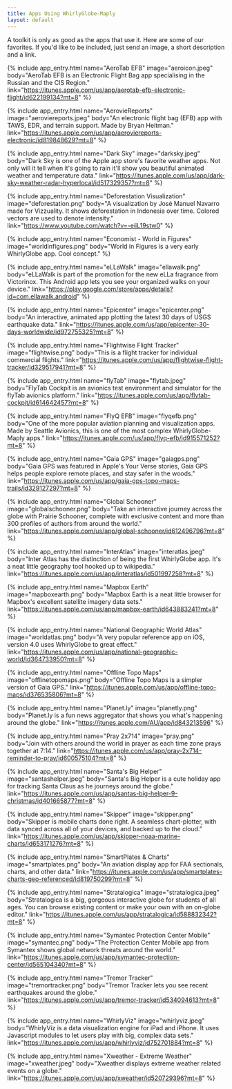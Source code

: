 ```yaml
---
title: Apps Using WhirlyGlobe-Maply
layout: default
---
```


A toolkit is only as good as the apps that use it.  Here are some of our favorites. If you'd like to be included, just send an image, a short description and a link.

{% include app_entry.html name="AeroTab EFB" image="aeroicon.jpeg" body="AeroTab EFB is an Electronic Flight Bag app specialising in the Russian and the CIS Region." link="https://itunes.apple.com/us/app/aerotab-efb-electronic-flight/id622199134?mt=8" %}

{% include app_entry.html name="AerovieReports" image="aeroviereports.jpeg" body="An electronic flight bag (EFB) app with TAWS, EDR, and terrain support.  Made by Bryan Heitman." link="https://itunes.apple.com/us/app/aeroviereports-electronic/id819848629?mt=8" %}

{% include app_entry.html name="Dark Sky" image="darksky.jpeg" body="Dark Sky is one of the Apple app store's favorite weather apps.  Not only will it tell when it's going to rain it'll show you beautiful animated weather and temperature data." link="https://itunes.apple.com/us/app/dark-sky-weather-radar-hyperlocal/id517329357?mt=8" %}

{% include app_entry.html name="Deforestation Visualization" image="deforestation.png" body="A visualization by José Manuel Navarro made for Vizzuality. It shows deforestation in Indonesia over time.  Colored vectors are used to denote intensity." link="https://www.youtube.com/watch?v=-eiiL19stw0" %}

{% include app_entry.html name="Economist - World in Figures" image="worldinfigures.png" body="World in Figures is a very early WhirlyGlobe app.  Cool concept." %}

{% include app_entry.html name="eLLaWalk" image="ellawalk.png" body="eLLaWalk is part of the promotion for the new eLLa fragrance from Victorinox.  This Android app lets you see your organized walks on your device." link="https://play.google.com/store/apps/details?id=com.ellawalk.android" %}

{% include app_entry.html name="Epicenter" image="epicenter.png" body="An interactive, animated app plotting the latest 30 days of USGS earthquake data." link="https://itunes.apple.com/us/app/epicenter-30-days-worldwide/id972755325?mt=8" %}

{% include app_entry.html name="Flightwise Flight Tracker" image="flightwise.png" body="This is a flight tracker for individual commercial flights." link="https://itunes.apple.com/us/app/flightwise-flight-tracker/id329517941?mt=8" %}

{% include app_entry.html name="flyTab" image="flytab.jpeg" body="FlyTab Cockpit is an avionics test environment and simulator for the flyTab avionics platform." link="https://itunes.apple.com/us/app/flytab-cockpit/id614642457?mt=8" %}

{% include app_entry.html name="FlyQ EFB" image="flyqefb.png" body="One of the more popular aviation planning and visualization apps.  Made by Seattle Avionics, this is one of the most complex WhirlyGlobe-Maply apps." link="https://itunes.apple.com/us/app/flyq-efb/id915571252?mt=8" %}

{% include app_entry.html name="Gaia GPS" image="gaiagps.png" body="Gaia GPS was featured in Apple's Your Verse stories, Gaia GPS helps people explore remote places, and stay safer in the woods." link="https://itunes.apple.com/us/app/gaia-gps-topo-maps-trails/id329127297?mt=8" %}

{% include app_entry.html name="Global Schooner" image="globalschooner.png" body="Take an interactive journey across the globe with Prairie Schooner, complete with exclusive content and more than 300 profiles of authors from around the world." link="https://itunes.apple.com/us/app/global-schooner/id612496796?mt=8" %}

{% include app_entry.html name="InterAtlas" image="interatlas.jpeg" body="Inter Atlas has the distinction of being the first WhirlyGlobe app.  It's a neat little geography tool hooked up to wikipedia." link="https://itunes.apple.com/us/app/interatlas/id501997258?mt=8" %}

{% include app_entry.html name="Mapbox Earth" image="mapboxearth.png" body="Mapbox Earth is a neat little browser for Mapbox's excellent satellite imagery data sets." link="https://itunes.apple.com/us/app/mapbox-earth/id643883241?mt=8" %}

{% include app_entry.html name="National Geographic World Atlas" image="worldatlas.png" body="A very popular reference app on iOS, version 4.0 uses WhirlyGlobe to great effect." link="https://itunes.apple.com/us/app/national-geographic-world/id364733950?mt=8" %}

{% include app_entry.html name="Offline Topo Maps" image="offlinetopomaps.png" body="Offline Topo Maps is a simpler version of Gaia GPS." link="https://itunes.apple.com/us/app/offline-topo-maps/id376535806?mt=8" %}

{% include app_entry.html name="Planet.ly" image="planetly.png" body="Planet.ly is a fun news aggregator that shows you what's happening around the globe." link="https://itunes.apple.com/AU/app/id843213596" %}

{% include app_entry.html name="Pray 2x714" image="pray.png" body="Join with others around the world in prayer as each time zone prays together at 7:14." link="https://itunes.apple.com/us/app/pray-2x714-reminder-to-pray/id600575104?mt=8" %}

{% include app_entry.html name="Santa's Big Helper" image="santashelper.jpeg" body="Santa's Big Helper is a cute holiday app for tracking Santa Claus as he journeys around the globe." link="https://itunes.apple.com/us/app/santas-big-helper-9-christmas/id401665877?mt=8" %}

{% include app_entry.html name="Skipper" image="skipper.png" body="Skipper is mobile charts done right. A seamless chart-plotter, with data synced across all of your devices, and backed up to the cloud." link="https://itunes.apple.com/us/app/skipper-noaa-marine-charts/id653171276?mt=8" %}

{% include app_entry.html name="SmartPlates & Charts" image="smartplates.png" body="An aviation display app for FAA sectionals, charts, and other data." link="https://itunes.apple.com/us/app/smartplates-charts-geo-referenced/id819750299?mt=8" %}

{% include app_entry.html name="Stratalogica" image="stratalogica.jpeg" body="Stratalogica is a big, gorgeous interactive globe for students of all ages.  You can browse existing content or make your own with an on-globe editor." link="https://itunes.apple.com/us/app/stratalogica/id588832342?mt=8" %}

{% include app_entry.html name="Symantec Protection Center Mobile" image="symantec.png" body="The Protection Center Mobile app from Symantex shows global network threats around the world." link="https://itunes.apple.com/us/app/symantec-protection-center/id565104340?mt=8" %}

{% include app_entry.html name="Tremor Tracker" image="tremortracker.png" body="Tremor Tracker lets you see recent earthquakes around the globe." link="https://itunes.apple.com/us/app/tremor-tracker/id534094613?mt=8" %}

{% include app_entry.html name="WhirlyViz" image="whirlyviz.jpeg" body="WhirlyViz is a data visualization engine for iPad and iPhone.  It uses Javascript modules to let users play with big, complex data sets." link="https://itunes.apple.com/us/app/whirlyviz/id752701884?mt=8" %}

{% include app_entry.html name="Xweather - Extreme Weather" image="xweather.jpeg" body="Xweather displays extreme weather related events on a globe." link="https://itunes.apple.com/us/app/xweather/id520729396?mt=8" %}


